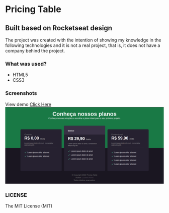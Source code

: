 # Pricing Table

## Built based on Rocketseat design

The project was created with the intention of showing my knowledge in the following technologies and it is not a real project, that is, it does not have a company behind the project.

### What was used?
- HTML5
- CSS3

### Screenshots 
View demo [Click Here](https://www.luas10c.github.io/pricing-table-rocketseat)
![](screenshots/screenshot-1.png)

### LICENSE
The MIT License (MIT)